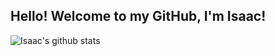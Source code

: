 ## Hello! Welcome to my GitHub, I'm Isaac!

![Isaac's github stats](https://github-readme-stats.vercel.app/api?username=mrunderoad)